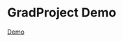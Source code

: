 # GradProject Demo
[Demo](https://drive.google.com/file/d/1CPiJSNNfxbBLg9RrS1kiTRWpqR02F6uj/view?usp=sharing)
